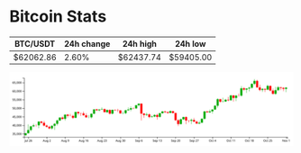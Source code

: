 # Bitcoin Stats

BTC/USDT|24h change|24h high|24h low|
|---|---|---|---|
|$62062.86|2.60%|$62437.74|$59405.00|

<img src="./chart.svg">

